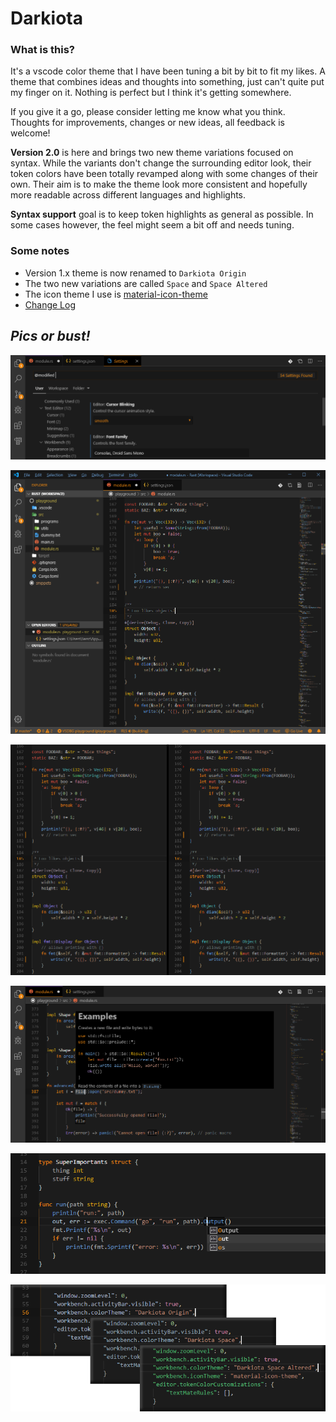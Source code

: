 # Darkiota

### **What is this?**

It's a vscode color theme that I have been tuning a bit by bit to fit my likes.
A theme that combines ideas and thoughts into something, just can't quite put my finger on it.
Nothing is perfect but I think it's getting somewhere.

If you give it a go, please consider letting me know what you think. 
Thoughts for improvements, changes or new ideas, all feedback is welcome!


**Version 2.0** is here and brings two new theme variations focused on syntax. While the variants
don't change the surrounding editor look, their token colors have been totally revamped along with
some changes of their own. Their aim is to make the theme look more consistent and hopefully more
readable across different languages and highlights.


**Syntax support** goal is to keep token highlights as general as possible. In some cases however,
the feel might seem a bit off and needs tuning.


### **Some notes**
- Version 1.x theme is now renamed to ```Darkiota Origin```
- The two new variations are called ```Space``` and ```Space Altered```
- The icon theme I use is [material-icon-theme](https://marketplace.visualstudio.com/items?itemName=PKief.material-icon-theme)
- [Change Log](CHANGELOG.md)


## ***Pics or bust!***

![Screenshot](https://raw.githubusercontent.com/Samzyre/darkiota-theme/master/static/settings1.png)

![Screenshot](https://raw.githubusercontent.com/Samzyre/darkiota-theme/master/static/rust1.png)

![Screenshot](https://raw.githubusercontent.com/Samzyre/darkiota-theme/master/static/rust2.png)

![Screenshot](https://raw.githubusercontent.com/Samzyre/darkiota-theme/master/static/rust3.png)

![Screenshot](https://raw.githubusercontent.com/Samzyre/darkiota-theme/master/static/go1.png)

![Screenshot](https://raw.githubusercontent.com/Samzyre/darkiota-theme/master/static/json1.png)
